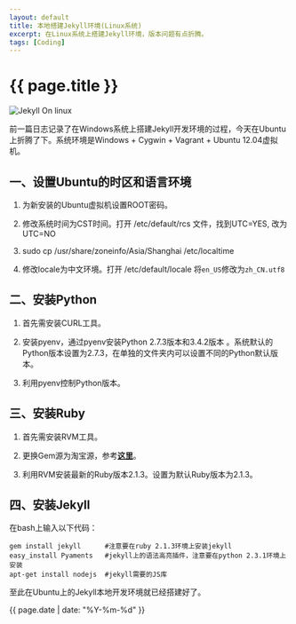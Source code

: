 ```yaml
---
layout: default
title: 本地搭建Jekyll环境(Linux系统)
excerpt: 在Linux系统上搭建Jekyll环境，版本问题有点折腾。
tags: [Coding]
---
```

{{ page.title }}
================
![Jekyll On linux](http://img.my.csdn.net/uploads/201410/11/1413025328_7898.png)

前一篇日志记录了在Windows系统上搭建Jekyll开发环境的过程，今天在Ubuntu上折腾了下。系统环境是Windows + Cygwin + Vagrant + Ubuntu 12.04虚拟机。

一、设置Ubuntu的时区和语言环境
----------------
1. 为新安装的Ubuntu虚拟机设置ROOT密码。

2. 修改系统时间为CST时间。打开 /etc/default/rcs 文件，找到UTC=YES, 改为UTC=NO 

3. sudo cp /usr/share/zoneinfo/Asia/Shanghai  /etc/localtime

4. 修改locale为中文环境。打开 /etc/default/locale 将`en_US`修改为`zh_CN.utf8`

二、安装Python
------------------
1. 首先需安装CURL工具。

2. 安装pyenv，通过pyenv安装Python 2.7.3版本和3.4.2版本 。系统默认的Python版本设置为2.7.3，在单独的文件夹内可以设置不同的Python默认版本。

3. 利用pyenv控制Python版本。

三、安装Ruby
-----------------
1. 首先需安装RVM工具。

2. 更换Gem源为淘宝源，参考[**这里**](http://ruby.taobao.org/)。

3. 利用RVM安装最新的Ruby版本2.1.3。设置为默认Ruby版本为2.1.3。

四、安装Jekyll
-----------------
在bash上输入以下代码：

```
gem install jekyll      #注意要在ruby 2.1.3环境上安装jekyll
easy_install Pyaments   #jekyll上的语法高亮插件，注意要在python 2.3.1环境上安装
apt-get install nodejs  #jekyll需要的JS库
``` 

至此在Ubuntu上的Jekyll本地开发环境就已经搭建好了。

{{ page.date | date: "%Y-%m-%d" }}

